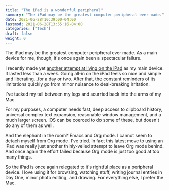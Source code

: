 ```yaml
---
title: "The iPad is a wonderful peripheral"
summary: "The iPad may be the greatest computer peripheral ever made."
date: 2021-06-28T10:39:00-04:00
lastmod: 2021-06-28T13:55:16-04:00
categories: ["Tech"]
draft: false
weight: 0
---
```


The iPad may be the greatest computer peripheral ever made. As a main device for me, though, it's once again been a spectacular failure.

I recently made yet [another attempt at living on the iPad](https://copingmechanism.com/2021/trying-to-live-on-the-ipad-for-a-while/) as my main device. It lasted less than a week. Going all-in on the iPad feels so nice and simple and liberating...for a day or two. After that, the constant reminders of its limitations quickly go from minor nuisance to deal-breaking irritation.

I've tucked my tail between my legs and scurried back into the arms of my Mac.

For my purposes, a computer needs fast, deep access to clipboard history, universal complex text expansion, reasonable window management, and a much larger screen. iOS can be coerced to do some of these, but doesn't do any of them as well.

And the elephant in the room? Emacs and Org mode. I cannot seem to detach myself from Org mode. I've tried. In fact this latest move to using an iPad was really just another thinly-veiled attempt to leave Org mode behind. And once again the effort failed because Org mode is just too good at too many things.

So the iPad is once again relegated to it's rightful place as a peripheral device. I love using it for browsing, watching stuff, writing journal entries in Day One, minor photo editing, and drawing. For everything else, I prefer the Mac.

[//]: # "Exported with love from a post written in Org mode"
[//]: # "- https://github.com/kaushalmodi/ox-hugo"
